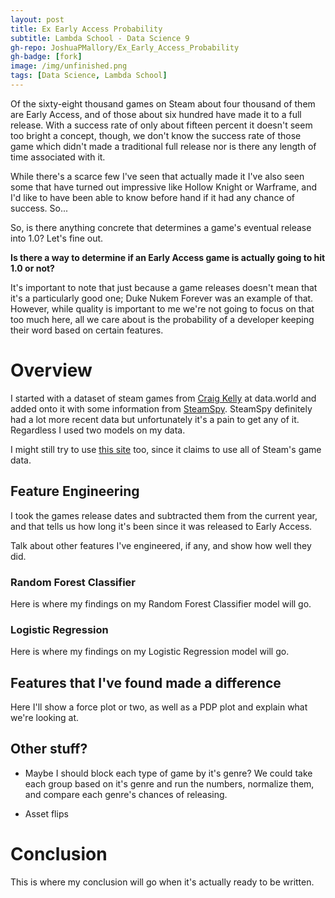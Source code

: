 ```yaml
---
layout: post
title: Ex Early Access Probability
subtitle: Lambda School - Data Science 9
gh-repo: JoshuaPMallory/Ex_Early_Access_Probability
gh-badge: [fork]
image: /img/unfinished.png
tags: [Data Science, Lambda School]
---
```


Of the sixty-eight thousand games on Steam about four thousand of them are Early Access, and of those about six hundred have made it to a full release. With a success rate of only about fifteen percent it doesn't seem too bright a concept, though, we don't know the success rate of those game which didn't made a traditional full release nor is there any length of time associated with it.

While there's a scarce few I've seen that actually made it I've also seen some that have turned out impressive like Hollow Knight or Warframe, and I'd like to have been able to know before hand if it had any chance of success. So...

So, is there anything concrete that determines a game's eventual release into 1.0? Let's fine out.

**Is there a way to determine if an Early Access game is actually going to hit 1.0 or not?**

It's important to note that just because a game releases doesn't mean that it's a particularly good one; Duke Nukem Forever was an example of that. However, while quality is important to me we're not going to focus on that too much here, all we care about is the probability of a developer keeping their word based on certain features.


# Overview
I started with a dataset of steam games from [Craig Kelly](https://data.world/craigkelly/steam-game-data) at data.world and added onto it with some information from [SteamSpy](https://steamspy.com/about). SteamSpy definitely had a lot more recent data but unfortunately it's a pain to get any of it. Regardless I used two models on my data.

I might still try to use [this site](https://steam.internet.byu.edu/) too, since it claims to use all of Steam's game data.

## Feature Engineering
I took the games release dates and subtracted them from the current year, and that tells us how long it's been since it was released to Early Access.

Talk about other features I've engineered, if any, and show how well they did.


### Random Forest Classifier
Here is where my findings on my Random Forest Classifier model will go.


### Logistic Regression
Here is where my findings on my Logistic Regression model will go.


## Features that I've found made a difference
Here I'll show a force plot or two, as well as a PDP plot and explain what we're looking at.


## Other stuff?
- Maybe I should block each type of game by it's genre?
We could take each group based on it's genre and run the numbers, normalize them, and compare each genre's chances of releasing.

- Asset flips


# Conclusion
This is where my conclusion will go when it's actually ready to be written.
